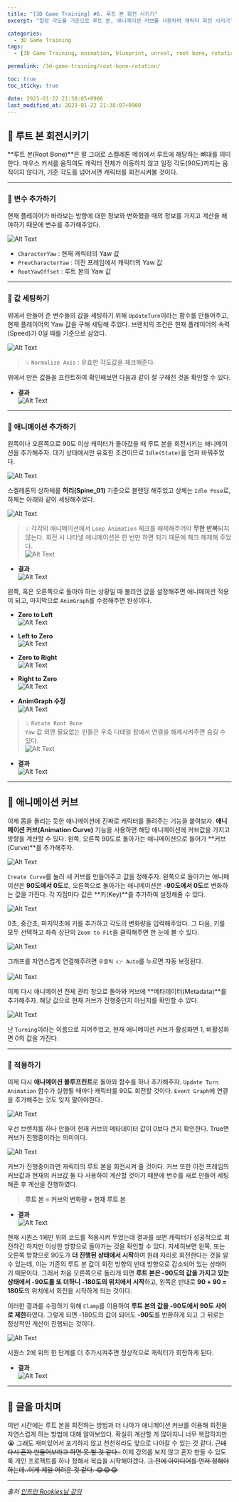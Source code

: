 ```yaml
---
title: "[3D Game Training] #6. 루트 본 회전 시키기"
excerpt: "일정 각도를 기준으로 루트 본, 애니메이션 커브를 사용하여 캐릭터 회전 시키기"

categories:
  - 3D Game Training
tags:
  - [3D Game Training, animation, blueprint, unreal, root bone, rotation, curve, metadata]

permalink: /3d-game-training/root-bone-rotation/

toc: true
toc_sticky: true

date: 2023-01-22 21:38:05+0900
last_modified_at: 2023-01-22 21:38:07+0900
---
```


## 👻 루트 본 회전시키기
**루트 본(Root Bone)**은 말 그대로 스켈레톤 메쉬에서 루트에 해당하는 뼈대를 의미한다. 마우스 커서를 움직여도 캐릭터 전체가 이동하지 않고 일정 각도(90도)까지는 움직이지 않다가, 기준 각도를 넘어서면 캐릭터를 회전시켜볼 것이다.

***

### 🌱 변수 추가하기
현재 플레이어가 바라보는 방향에 대한 정보와 변화했을 때의 정보를 가지고 계산을 해야하기 때문에 변수를 추가해주었다.

![Alt Text](/assets/images/posts_img/projects/3d-game-training/root-bone-rotation/add-yaw-variables.PNG)   

- ``` CharacterYaw ``` : 현재 캐릭터의 Yaw 값
- ``` PrevCharacterYaw ``` : 이전 프레임에서 캐릭터의 Yaw 값
- ``` RootYawOffset ``` : 루트 본의 Yaw 값

***

### 🌱 값 세팅하기
위에서 만들어 준 변수들의 값을 세팅하기 위해 ``` UpdateTurn ```이라는 함수를 만들어주고, 현재 플레이어의 Yaw 값을 구해 세팅해 주었다. 브랜치의 조건은 현재 플레이어의 속력(Speed)가 0일 때를 기준으로 삼았다.

![Alt Text](/assets/images/posts_img/projects/3d-game-training/root-bone-rotation/update-turn.PNG)   

> 💡 ``` Normalize Axis ``` : 유효한 각도값을 체크해준다.

위에서 만든 값들을 프린트하여 확인해보면 다음과 같이 잘 구해진 것을 확인할 수 있다.

- **결과**   
![Alt Text](/assets/images/posts_img/projects/3d-game-training/root-bone-rotation/check-rotation.gif)   

***

### 🌱 애니메이션 추가하기
왼쪽이나 오른쪽으로 90도 이상 캐릭터가 돌아갔을 때 루트 본을 회전시키는 애니메이션을 추가해주자. 대기 상태에서만 유효한 조건이므로 ``` Idle(State) ```을 먼저 바꿔주었다.

![Alt Text](/assets/images/posts_img/projects/3d-game-training/root-bone-rotation/idle.PNG)   

스켈레톤의 상하체를 **허리(Spine_01)** 기준으로 블렌딩 해주었고 상체는 ``` Idle Pose ```로, 하체는 아래와 같이 세팅해주었다.

![Alt Text](/assets/images/posts_img/projects/3d-game-training/root-bone-rotation/idle-lower-body.PNG)   

> 💡 각각의 애니메이션에서 ``` Loop Animation ``` 체크를 해제해주어야 **무한 반복**되지 않는다. 회전 시 나타낼 애니메이션은 한 번만 하면 되기 때문에 체크 해제해 주었다.   
![Alt Text](/assets/images/posts_img/projects/3d-game-training/root-bone-rotation/loop-animation.PNG)   

- **결과**   
![Alt Text](/assets/images/posts_img/projects/3d-game-training/root-bone-rotation/rotate-root-bone-result.gif)   

왼쪽, 혹은 오른쪽으로 돌아야 하는 상황일 때 불리언 값을 설정해주면 애니메이션 적용이 되고, 마지막으로 ``` AnimGraph ```를 수정해주면 완성이다.

- **Zero to Left**   
![Alt Text](/assets/images/posts_img/projects/3d-game-training/root-bone-rotation/zero-to-left.PNG)   

- **Left to Zero**   
![Alt Text](/assets/images/posts_img/projects/3d-game-training/root-bone-rotation/left-to-zero.PNG)   

- **Zero to Right**   
![Alt Text](/assets/images/posts_img/projects/3d-game-training/root-bone-rotation/zero-to-right.PNG)   

- **Right to Zero**   
![Alt Text](/assets/images/posts_img/projects/3d-game-training/root-bone-rotation/right-to-zero.PNG)   

- **AnimGraph 수정**   
![Alt Text](/assets/images/posts_img/projects/3d-game-training/root-bone-rotation/rotate-root-bone.PNG)   

> 💡 ``` Rotate Root Bone ```   
``` Yaw ``` 값 외엔 필요없는 핀들은 우측 디테일 창에서 연결을 해제시켜주면 숨길 수 있다.   
![Alt Text](/assets/images/posts_img/projects/3d-game-training/root-bone-rotation/bone-setting.PNG)   

- **결과**   
![Alt Text](/assets/images/posts_img/projects/3d-game-training/root-bone-rotation/rotate-root-bone-result2.gif)   

***

## 👻 애니메이션 커브
이제 몸을 돌리는 듯한 애니메이션에 진짜로 캐릭터를 돌려주는 기능을 붙여보자. **애니메이션 커브(Animation Curve)** 기능을 사용하면 해당 애니메이션에 커브값을 가지고 방향을 계산할 수 있다. 왼쪽, 오른쪽 90도로 돌아가는 애니메이션으로 들어가 **커브(Curve)**를 추가해주자.

![Alt Text](/assets/images/posts_img/projects/3d-game-training/root-bone-rotation/create-curve.PNG)   

``` Create Curve ```를 눌러 새 커브를 만들어주고 값을 정해주자. 왼쪽으로 돌아가는 애니메이션은 **90도에서 0도**로, 오른쪽으로 돌아가는 애니메이션은 **-90도에서 0도**로 변화하는 값을 가진다. 각 지점마다 값은 **키(Key)**를 추가하여 설정해줄 수 있다.

![Alt Text](/assets/images/posts_img/projects/3d-game-training/root-bone-rotation/add-key.PNG)   

0초, 중간초, 마지막초에 키를 추가하고 각도의 변화량을 입력해주었다. 그 다음, 키를 모두 선택하고 좌측 상단의 ``` Zoom to Fit ```을 클릭해주면 한 눈에 볼 수 있다.

![Alt Text](/assets/images/posts_img/projects/3d-game-training/root-bone-rotation/zoom-to-fit.PNG)   

그래프를 자연스럽게 연결해주려면 ``` 우클릭 👉 Auto ```를 누르면 자동 보정된다.

![Alt Text](/assets/images/posts_img/projects/3d-game-training/root-bone-rotation/auto.PNG)   

이제 다시 애니메이션 전체 관리 창으로 돌아와 커브에 **메타데이터(Metadata)**를 추가해주자. 해당 값으로 현재 커브가 진행중인지 아닌지를 확인할 수 있다.

![Alt Text](/assets/images/posts_img/projects/3d-game-training/root-bone-rotation/add-metadata.PNG)   

난 ``` Turning ```이라는 이름으로 지어주었고, 현재 애니메이션 커브가 활성화면 1, 비활성화면 0의 값을 가진다.

***

### 🌱 적용하기
이제 다시 **애니메이션 블루프린트**로 돌아와 함수를 하나 추가해주자. ``` Update Turn Animation ``` 함수가 실행될 때마다 캐릭터를 90도 회전할 것이다. ``` Event Graph ```에 연결을 추가해주는 것도 잊지 말아야한다.

![Alt Text](/assets/images/posts_img/projects/3d-game-training/root-bone-rotation/update-turn-animation.PNG)   

우선 브랜치를 하나 만들어 현재 커브의 메타데이터 값이 0보다 큰지 확인한다. True면 커브가 진행중이라는 의미이다.

![Alt Text](/assets/images/posts_img/projects/3d-game-training/root-bone-rotation/update-turn-animation2.PNG)   

커브가 진행중이라면 캐릭터의 루트 본을 회전시켜 줄 것이다. 커브 또한 이전 프레임의 커브값과 현재의 커브값 둘 다 사용하여 계산할 것이기 때문에 변수를 새로 만들어 세팅해준 후 계산을 진행하였다.

> **루트 본 = 커브의 변화량 + 현재 루트 본**

- **결과**   
![Alt Text](/assets/images/posts_img/projects/3d-game-training/root-bone-rotation/curve-result.gif)   

현재 시퀀스 1에만 위의 코드를 적용시켜 두었는데 결과를 보면 캐릭터가 성공적으로 회전하긴 하지만 이상한 방향으로 돌아가는 것을 확인할 수 있다. 자세히보면 왼쪽, 또는 오른쪽 방향으로 90도가 **더 진행된 상태에서 시작**하여 원래 자리로 회전한다는 것을 알 수 있는데, 이는 기존의 루트 본 값이 회전 방향의 반대 방향으로 감소되어 있는 상태이기 때문이다. 그래서 처음 오른쪽으로 돌리게 되면 **루트 본은 -90도의 값을 가지고 있는 상태에서 -90도를 또 더하니 -180도의 위치에서 시작**하고, 왼쪽은 반대로 **90 + 90 = 180도**의 위치에서 회전을 시작하게 되는 것이다.

이러한 결과를 수정하기 위해 ``` Clamp ```를 이용하여 **루트 본의 값을 -90도에서 90도 사이로 제한**하였다. 그렇게 되면 -180도의 값이 되어도 **-90도**를 반환하게 되고 그 뒤로는 정상적인 계산이 진행되는 것이다.

![Alt Text](/assets/images/posts_img/projects/3d-game-training/root-bone-rotation/sequence2.PNG)   

시퀀스 2에 위의 한 단계를 더 추가시켜주면 정상적으로 캐릭터가 회전하게 된다.

- **결과**   
![Alt Text](/assets/images/posts_img/projects/3d-game-training/root-bone-rotation/curve-result2.gif)   

***

## 👻 글을 마치며
이번 시간에는 루트 본을 회전하는 방법과 더 나아가 애니메이션 커브를 이용해 회전을 자연스럽게 하는 방법에 대해 알아보았다. 확실히 계산할 게 많아지니 너무 복잡하지만 😭 그래도 재미있어서 포기하지 않고 천천히라도 앞으로 나아갈 수 있는 것 같다. ~~근데 다시 혼자 만들어보라고 하면 못 할 것 같다..~~ 이제 강의를 보지 않고 혼자 만들 수 있도록 개인 프로젝트를 하나 정해서 복습을 시작해야겠다. ~~그 전에 아이디어를 먼저 정해야하는데..이게 제일 어려운 것 같다. 😂😂😂~~

***

_출처_
_[인프런 Rookies님 강의](https://inf.run/AXLS)_